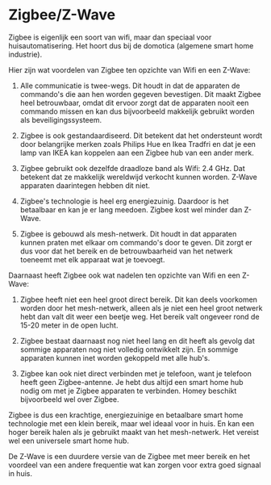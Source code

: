 # Zigbee/Z-Wave

Zigbee is eigenlijk een soort van wifi, maar dan speciaal voor huisautomatisering. Het hoort dus bij de domotica (algemene smart home industrie). 

Hier zijn wat voordelen van Zigbee ten opzichte van Wifi en een Z-Wave:

1. Alle communicatie is twee-wegs. Dit houdt in dat de apparaten de commando's die aan hen worden gegeven bevestigen. Dit maakt Zigbee heel betrouwbaar, omdat dit ervoor zorgt dat de apparaten nooit een commando missen en kan dus bijvoorbeeld makkelijk gebruikt worden als beveiligingssysteem.

2. Zigbee is ook gestandaardiseerd. Dit betekent dat het ondersteunt wordt door belangrijke merken zoals Philips Hue en Ikea Tradfri en dat je een lamp van IKEA kan koppelen aan een Zigbee hub van een ander merk.

3. Zigbee gebruikt ook dezelfde draadloze band als Wifi: 2.4 GHz. Dat betekent dat ze makkelijk wereldwijd verkocht kunnen worden. Z-Wave apparaten daarintegen hebben dit niet.

4. Zigbee's technologie is heel erg energiezuinig. Daardoor is het betaalbaar en kan je er lang meedoen. Zigbee kost wel minder dan Z-Wave.

5. Zigbee is gebouwd als mesh-netwerk. Dit houdt in dat apparaten kunnen praten met elkaar om commando's door te geven. Dit zorgt er dus voor dat het bereik en de betrouwbaarheid van het netwerk toeneemt met elk apparaat wat je toevoegt.

Daarnaast heeft Zigbee ook wat nadelen ten opzichte van Wifi en een Z-Wave:

1. Zigbee heeft niet een heel groot direct bereik. Dit kan deels voorkomen worden door het mesh-netwerk, alleen als je niet een heel groot netwerk hebt dan valt dit weer een beetje weg. Het bereik valt ongeveer rond de 15-20 meter in de open lucht.

2. Zigbee bestaat daarnaast nog niet heel lang en dit heeft als gevolg dat sommige apparaten nog niet volledig ontwikkelt zijn. En sommige apparaten kunnen inet worden gekoppeld met alle hub's.

3. Zigbee kan ook niet direct verbinden met je telefoon, want je telefoon heeft geen Zigbee-antenne. Je hebt dus altijd een smart home hub nodig om met je Zigbee apparaten te verbinden. Homey beschikt bijvoorbeeld wel over Zigbee. 

Zigbee is dus een krachtige, energiezuinige en betaalbare smart home technologie met een klein bereik, maar wel ideaal voor in huis. En kan een hoger bereik halen als je gebruikt maakt van het mesh-netwerk. Het vereist wel een universele smart home hub. 

De Z-Wave is een duurdere versie van de Zigbee met meer bereik en het voordeel van een andere frequentie wat kan zorgen voor extra goed signaal in huis.
